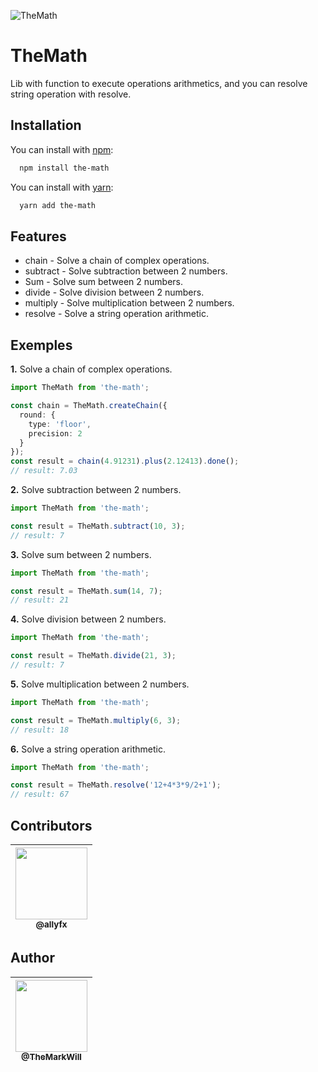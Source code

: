 ![TheMath][the-math-logo]

# TheMath
Lib with function to execute operations arithmetics, and you can resolve string operation with resolve.

## Installation
You can install with [npm][the-math-npm]:
```bash
  npm install the-math
```

You can install with [yarn][the-math-yarn]:
```bash
  yarn add the-math
```

## Features

- chain     - Solve a chain of complex operations.
- subtract  - Solve subtraction between 2 numbers.
- Sum       - Solve sum between 2 numbers.
- divide    - Solve division between 2 numbers.
- multiply  - Solve multiplication between 2 numbers.
- resolve   - Solve a string operation arithmetic.

## Exemples

**1.** Solve a chain of complex operations.

```TypeScript
import TheMath from 'the-math';

const chain = TheMath.createChain({
  round: {
    type: 'floor',
    precision: 2
  }
});
const result = chain(4.91231).plus(2.12413).done();
// result: 7.03
```

**2.** Solve subtraction between 2 numbers.

```TypeScript
import TheMath from 'the-math';

const result = TheMath.subtract(10, 3);
// result: 7
```

**3.** Solve sum between 2 numbers.

```TypeScript
import TheMath from 'the-math';

const result = TheMath.sum(14, 7);
// result: 21
```

**4.** Solve division between 2 numbers.

```TypeScript
import TheMath from 'the-math';

const result = TheMath.divide(21, 3);
// result: 7
```

**5.** Solve multiplication between 2 numbers.

```TypeScript
import TheMath from 'the-math';

const result = TheMath.multiply(6, 3);
// result: 18
```

**6.** Solve a string operation arithmetic.

```TypeScript
import TheMath from 'the-math';

const result = TheMath.resolve('12+4*3*9/2+1');
// result: 67
```

## Contributors

| [<img src="https://github.com/allyfx.png" width=115><br><sub>@allyfx</sub>](https://github.com/allyfx) |
| :---: |

## Author

| [<img src="https://github.com/TheMarkWill.png" width=115><br><sub>@TheMarkWill</sub>](https://github.com/TheMarkWill) |
| :---: |

<!-- Markdown link & img's -->
[license-link]: /LICENSE
[the-math-logo]: https://i.imgur.com/yxNTfFh.png
[the-math-npm]: https://www.npmjs.com/package/the-math
[the-math-yarn]: https://yarnpkg.com/package/the-math
